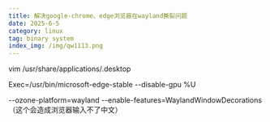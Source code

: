 ```yaml
---
title: 解决google-chrome、edge浏览器在wayland撕裂问题
date: 2025-6-5
category: linux
tag: binary system
index_img: /img/qw1113.png
---
```


vim /usr/share/applications/.desktop

Exec=/usr/bin/microsoft-edge-stable --disable-gpu %U

--ozone-platform=wayland --enable-features=WaylandWindowDecorations（这个会造成浏览器输入不了中文）
